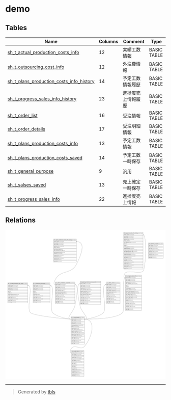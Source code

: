# demo

## Tables

| Name | Columns | Comment | Type |
| ---- | ------- | ------- | ---- |
| [sh_t_actual_production_costs_info](sh_t_actual_production_costs_info.md) | 12 | 実績工数情報 | BASIC TABLE |
| [sh_t_outsourcing_cost_info](sh_t_outsourcing_cost_info.md) | 12 | 外注費情報 | BASIC TABLE |
| [sh_t_plans_production_costs_info_history](sh_t_plans_production_costs_info_history.md) | 14 | 予定工数情報履歴 | BASIC TABLE |
| [sh_t_progress_sales_info_history](sh_t_progress_sales_info_history.md) | 23 | 進捗度売上情報履歴 | BASIC TABLE |
| [sh_t_order_list](sh_t_order_list.md) | 16 | 受注情報 | BASIC TABLE |
| [sh_t_order_details](sh_t_order_details.md) | 17 | 受注明細情報 | BASIC TABLE |
| [sh_t_plans_production_costs_info](sh_t_plans_production_costs_info.md) | 13 | 予定工数情報 | BASIC TABLE |
| [sh_t_plans_production_costs_saved](sh_t_plans_production_costs_saved.md) | 14 | 予定工数一時保存 | BASIC TABLE |
| [sh_t_general_purpose](sh_t_general_purpose.md) | 9 | 汎用 | BASIC TABLE |
| [sh_t_salses_saved](sh_t_salses_saved.md) | 13 | 売上確定一時保存 | BASIC TABLE |
| [sh_t_progress_sales_info](sh_t_progress_sales_info.md) | 22 | 進捗度売上情報 | BASIC TABLE |

## Relations

![er](schema.svg)

---

> Generated by [tbls](https://github.com/k1LoW/tbls)
